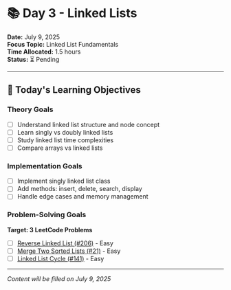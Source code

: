 # 📚 Day 3 - Linked Lists

**Date:** July 9, 2025  
**Focus Topic:** Linked List Fundamentals  
**Time Allocated:** 1.5 hours  
**Status:** ⏳ Pending

---

## 🎯 Today's Learning Objectives

### Theory Goals
- [ ] Understand linked list structure and node concept
- [ ] Learn singly vs doubly linked lists
- [ ] Study linked list time complexities
- [ ] Compare arrays vs linked lists

### Implementation Goals
- [ ] Implement singly linked list class
- [ ] Add methods: insert, delete, search, display
- [ ] Handle edge cases and memory management

### Problem-Solving Goals
**Target: 3 LeetCode Problems**
- [ ] [Reverse Linked List (#206)](https://leetcode.com/problems/reverse-linked-list/) - Easy
- [ ] [Merge Two Sorted Lists (#21)](https://leetcode.com/problems/merge-two-sorted-lists/) - Easy
- [ ] [Linked List Cycle (#141)](https://leetcode.com/problems/linked-list-cycle/) - Easy

---

*Content will be filled on July 9, 2025*
